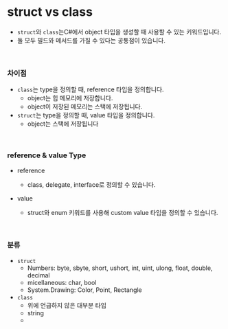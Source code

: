 # struct vs class

* `struct`와 `class`는C#에서 object 타입을 생성할 때 사용할 수 있는 키워드입니다.
* 둘 모두 필드와 메서드를 가질 수 있다는 공통점이 있습니다.

<br>

### 차이점

* `class`는 type을 정의할 때, reference 타입을 정의합니다.
  * object는 힙 메모리에 저장합니다.
  * object이 저장된 메모리는 스택에 저장됩니다.
* `struct`는 type을 정의할 때, value 타입을 정의합니다.
  * object는 스택에 저장됩니다

<br>

### reference & value Type

* reference
  * class, delegate, interface로 정의할 수 있습니다.

* value

  * struct와 enum 키워드를 사용해 custom value 타입을 정의할 수 있습니다.

<br>

### 분류

* `struct`
  * Numbers: byte, sbyte, short, ushort, int, uint, ulong, float, double, decimal
  * micellaneous: char, bool
  * System.Drawing: Color, Point, Rectangle
* `class`
  * 위에 언급하지 않은 대부분 타입
  * string
  * 

